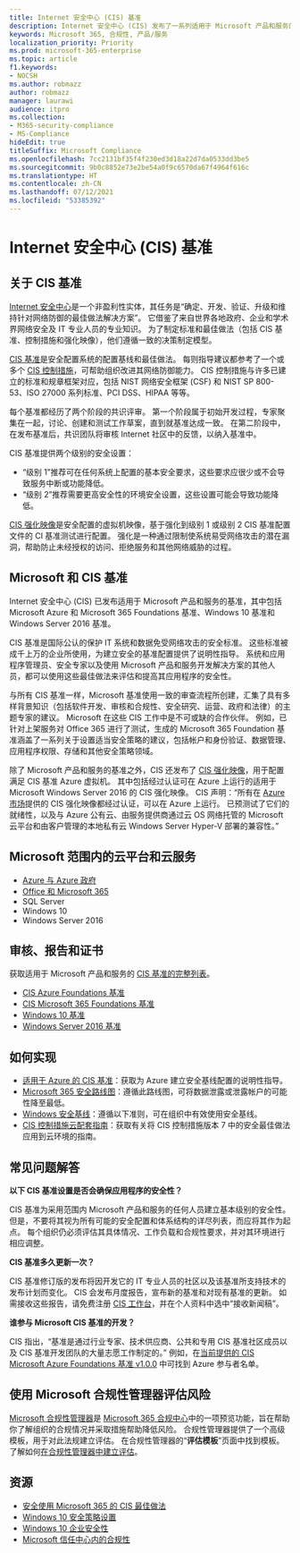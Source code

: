 ```yaml
---
title: Internet 安全中心 (CIS) 基准
description: Internet 安全中心 (CIS) 发布了一系列适用于 Microsoft 产品和服务的基准
keywords: Microsoft 365, 合规性, 产品/服务
localization_priority: Priority
ms.prod: microsoft-365-enterprise
ms.topic: article
f1.keywords:
- NOCSH
ms.author: robmazz
author: robmazz
manager: laurawi
audience: itpro
ms.collection:
- M365-security-compliance
- MS-Compliance
hideEdit: true
titleSuffix: Microsoft Compliance
ms.openlocfilehash: 7cc2131bf35f4f230ed3d18a22d7da0533dd3be5
ms.sourcegitcommit: 9b0c8852e73e2be54a0f9c6570da67f4964f616c
ms.translationtype: HT
ms.contentlocale: zh-CN
ms.lasthandoff: 07/12/2021
ms.locfileid: "53385392"
---
```

# <a name="center-for-internet-security-cis-benchmarks"></a>Internet 安全中心 (CIS) 基准

## <a name="about-cis-benchmarks"></a>关于 CIS 基准

[Internet 安全中心](https://www.cisecurity.org/)是一个非盈利性实体，其任务是“确定、开发、验证、升级和维持针对网络防御的最佳做法解决方案”。 它借鉴了来自世界各地政府、企业和学术界网络安全及 IT 专业人员的专业知识。 为了制定标准和最佳做法（包括 CIS 基准、控制措施和强化映像），他们遵循一致的决策制定模型。  
  
[CIS 基准](https://www.cisecurity.org/cis-benchmarks/)是安全配置系统的配置基线和最佳做法。 每则指导建议都参考了一个或多个 [CIS 控制措施](https://www.cisecurity.org/controls/)，可帮助组织改进其网络防御能力。 CIS 控制措施与许多已建立的标准和规章框架对应，包括 NIST 网络安全框架 (CSF) 和 NIST SP 800-53、ISO 27000 系列标准、PCI DSS、HIPAA 等等。  
  
每个基准都经历了两个阶段的共识评审。 第一个阶段属于初始开发过程，专家聚集在一起，讨论、创建和测试工作草案，直到就基准达成一致。 在第二阶段中，在发布基准后，共识团队将审核 Internet 社区中的反馈，以纳入基准中。  
  
CIS 基准提供两个级别的安全设置：

- “级别 1”推荐可在任何系统上配置的基本安全要求，这些要求应很少或不会导致服务中断或功能降低。
- “级别 2”推荐需要更高安全性的环境安全设置，这些设置可能会导致功能降低。

[CIS 强化映像](https://www.cisecurity.org/blog/cis-hardened-images-now-in-microsoft-azure-marketplace/)是安全配置的虚拟机映像，基于强化到级别 1 或级别 2 CIS 基准配置文件的 CI 基准测试进行配置。 强化是一种通过限制使系统易受网络攻击的潜在漏洞，帮助防止未经授权的访问、拒绝服务和其他网络威胁的过程。

## <a name="microsoft-and-the-cis-benchmarks"></a>Microsoft 和 CIS 基准

Internet 安全中心 (CIS) 已发布适用于 Microsoft 产品和服务的基准，其中包括 Microsoft Azure 和 Microsoft 365 Foundations 基准、Windows 10 基准和 Windows Server 2016 基准。  
  
CIS 基准是国际公认的保护 IT 系统和数据免受网络攻击的安全标准。 这些标准被成千上万的企业所使用，为建立安全的基准配置提供了说明性指导。 系统和应用程序管理员、安全专家以及使用 Microsoft 产品和服务开发解决方案的其他人员，都可以使用这些最佳做法来评估和提高其应用程序的安全性。  
  
与所有 CIS 基准一样，Microsoft 基准使用一致的审查流程所创建，汇集了具有多样背景知识（包括软件开发、审核和合规性、安全研究、运营、政府和法律）的主题专家的建议。 Microsoft 在这些 CIS 工作中是不可或缺的合作伙伴。 例如，已针对上架服务对 Office 365 进行了测试，生成的 Microsoft 365 Foundation 基准涵盖了一系列关于设置适当安全策略的建议，包括帐户和身份验证、数据管理、应用程序权限、存储和其他安全策略领域。  
  
除了 Microsoft 产品和服务的基准之外，CIS 还发布了 [CIS 强化映像](https://www.cisecurity.org/blog/cis-hardened-images-now-in-microsoft-azure-marketplace/)，用于配置满足 CIS 基准 Azure 虚拟机。 其中包括经过认证可在 Azure 上运行的适用于 Microsoft Windows Server 2016 的 CIS 强化映像。 CIS 声明：“所有在 [Azure 市场](https://azuremarketplace.microsoft.com/marketplace/apps?search=center%20for%20internet%20security)提供的 CIS 强化映像都经过认证，可以在 Azure 上运行。 已预测试了它们的就绪性，以及与 Azure 公有云、由服务提供商通过云 OS 网络托管的 Microsoft 云平台和由客户管理的本地私有云 Windows Server Hyper-V 部署的兼容性。”

## <a name="microsoft-in-scope-cloud-platforms--services"></a>Microsoft 范围内的云平台和云服务

- [Azure 与 Azure 政府](https://aka.ms/AzureCompliance)
- [Office 和 Microsoft 365](https://aka.ms/o365-compliance-framework)
- SQL Server
- Windows 10
- Windows Server 2016

## <a name="audits-reports-and-certificates"></a>审核、报告和证书

获取适用于 Microsoft 产品和服务的 [CIS 基准的完整列表](https://www.cisecurity.org/cis-benchmarks/)。

- [CIS Azure Foundations 基准](https://www.cisecurity.org/benchmark/azure/)
- [CIS Microsoft 365 Foundations 基准](https://www.cisecurity.org/benchmark/microsoft_office/)
- [Windows 10 基准](https://www.cisecurity.org/benchmark/microsoft_windows_desktop/)
- [Windows Server 2016 基准](https://www.cisecurity.org/benchmark/microsoft_windows_server/)

## <a name="how-to-implement"></a>如何实现

- [适用于 Azure 的 CIS 基准](https://azure.microsoft.com/mediahandler/files/resourcefiles/cis-microsoft-azure-foundations-security-benchmark/CIS_Microsoft_Azure_Foundations_Benchmark_v1.0.0.pdf)：获取为 Azure 建立安全基线配置的说明性指导。  
- [Microsoft 365 安全路线图](/microsoft-365/security/office-365-security/security-roadmap)：遵循此路线图，可将数据泄露或泄露帐户的可能性降至最低。
- [Windows 安全基线](/windows/security/threat-protection/windows-security-baselines)：遵循以下准则，可在组织中有效使用安全基线。
- [CIS 控制措施云配套指南](https://www.cisecurity.org/white-papers/cis-controls-cloud-companion-guide/)：获取有关将 CIS 控制措施版本 7 中的安全最佳做法应用到云环境的指南。

## <a name="frequently-asked-questions"></a>常见问题解答

**以下 CIS 基准设置是否会确保应用程序的安全性？**

CIS 基准为采用范围内 Microsoft 产品和服务的任何人员建立基本级别的安全性。 但是，不要将其视为所有可能的安全配置和体系结构的详尽列表，而应将其作为起点。 每个组织仍必须评估其具体情况、工作负载和合规性要求，并对其环境进行相应调整。

**CIS 基准多久更新一次？**

CIS 基准修订版的发布将因开发它的 IT 专业人员的社区以及该基准所支持技术的发布计划而变化。 CIS 会发布月度报告，宣布新的基准和对现有基准的更新。 如需接收这些报告，请免费注册 [CIS 工作台](https://workbench.cisecurity.org/)，并在个人资料中选中“接收新闻稿”。

**谁参与 Microsoft CIS 基准的开发？**

CIS 指出，“基准是通过行业专家、技术供应商、公共和专用 CIS 基准社区成员以及 CIS 基准开发团队的大量志愿工作制定的。” 例如，在[当前提供的 CIS Microsoft Azure Foundations 基准 v1.0.0](https://www.cisecurity.org/blog/cis-microsoft-azure-foundations-benchmark-v1-0-0-now-available/) 中可找到 Azure 参与者名单。

## <a name="use-microsoft-compliance-manager-to-assess-your-risk"></a>使用 Microsoft 合规性管理器评估风险

[Microsoft 合规性管理器](/microsoft-365/compliance/compliance-manager)是 [Microsoft 365 合规中心](/microsoft-365/compliance/microsoft-365-compliance-center)中的一项预览功能，旨在帮助你了解组织的合规情况并采取措施帮助降低风险。 合规性管理器提供了一个高级模板，用于对此法规建立评估。 在合规性管理器的“**评估模板**”页面中找到模板。 了解如何[在合规性管理器中建立评估](/microsoft-365/compliance/compliance-manager-assessments)。

## <a name="resources"></a>资源

- [安全使用 Microsoft 365 的 CIS 最佳做法](https://www.microsoft.com/security/blog/2019/01/10/best-practices-for-securely-using-microsoft-365-the-cis-microsoft-365-foundations-benchmark-now-available/)
- [Windows 10 安全策略设置](/windows/security/threat-protection/security-policy-settings/security-policy-settings)
- [Windows 10 企业安全性](/windows/security/index)
- [Microsoft 信任中心内的合规性](https://www.microsoft.com/trust-center/compliance/compliance-overview)
